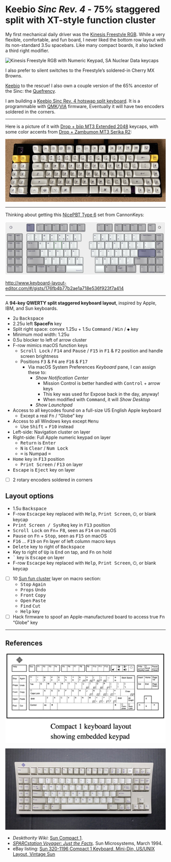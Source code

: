 # Keebio <em>Sinc Rev. 4</em> - 75% staggered split with XT-style function cluster

My first mechanical daily driver was the [Kinesis Freestyle RGB](https://gaming.kinesis-ergo.com/product/freestyle-edge/). While a very flexible, comfortable, and fun board, I never liked the bottom row layout with its non-standard 3.5u spacebars. Like many compact boards, it also lacked a third right modifier. 

![Kinesis Freestyle RGB with Numeric Keypad, SA Nuclear Data keycaps](images/kinesis-freestyle-rgb-sa-nuclear-data.jpg)

I also prefer to silent switches to the Freestyle&rsquo;s soldered-in Cherry MX Browns.

[Keebio](https://keeb.io) to the rescue! I also own a couple version of the 65% ancestor of the Sinc: the [Quefrency](https://keeb.io/collections/quefrency-split-staggered-65-keyboard/products/quefrency-rev-5-pcbs-hotswap-65-65xt-split-staggered-keyboard).

I am  building a [Keebio Sinc Rev. 4 hotswap split keyboard](https://keeb.io/collections/sinc/products/sinc-rev-4-split-staggered-75-keyboard). It is a programmable with [QMK](https://qmk.fm/)/[VIA](https://usevia.app/) firmware, Eventually it will have two encoders soldered in the corners.

-----

Here is a picture of it with [Drop + biip MT3 Extended 2048](https://drop.com/buy/drop-biip-mt3-extended-custom-keycap-set) keycaps, with some color accents from [Drop + Zambumon MT3 Serika R2](https://drop.com/buy/drop-zambumon-mt3-serika-custom-keycap-set):

![Sinc Rev. 4 with MT3 Extended 2048 and MT3 Serika R2 keycaps](images/sinc-rev4-mt3-extended-serika.jpg)

-----

Thinking about getting this [NicePBT Type 6](https://cannonkeys.com/products/nicepbt-type-6) set from CannonKeys:

![Keebio Sinc Rev. 4](images/keebio-sinc-rev4-75-macro.png)

<http://www.keyboard-layout-editor.com/#/gists/176fb4b77b2ae1a718e536f923f7a414>

-----

A <strong>94-key QWERTY split staggered keyboard layout</strong>, inspired by Apple, IBM, and Sun keyboards.

* 2u <kbd>Backspace</kbd>
* 2.25u left <strong>SpaceFn</strong> key
* Split right space: convex 1.25u + 1.5u <kbd>Command</kbd> / <kbd>Win</kbd> / <kbd>◆</kbd> key
* Minimum mod width: 1.25u
* 0.5u blocker to left of arrow cluster
* F-row mimics macOS function keys
  * <kbd>Scroll Lock</kbd> / <kbd>F14</kbd> and <kbd>Pause</kbd> / <kbd>F15</kbd> in <kbd>F1</kbd> & <kbd>F2</kbd> position and handle screen brightness
  * Positions <kbd>F3</kbd> & <kbd>F4</kbd> are <kbd>F16</kbd> & <kbd>F17</kbd>
    * Via macOS System Preferences _Keyboard_ pane, I can assign these to:
      * _Show Notification Center_
        * Mission Control is better handled with <kbd>Control</kbd> + arrow keys
        * This key was used for Expose back in the day, anyway!
        * When modified with <kbd>Command</kbd>, it will _Show Desktop_
      * _Show Launchpad_
* Access to all keycodes found on a full-size US English Apple keyboard
  * Except a real <kbd>Fn</kbd> / “Globe” key
* Access to all Windows keys except <kbd>Menu</kbd>
  * Use <kbd>Shift</kbd> + <kbd>F10</kbd> instead
* Left-side: Navigation cluster on layer
* Right-side: Full Apple numeric keypad on layer
  * <kbd>Return</kbd> is <kbd>Enter</kbd>
  * <kbd>N</kbd> is <kbd>Clear</kbd> / <kbd>Num Lock</kbd>
  * <kbd>=</kbd> is Numpad <kbd>=</kbd>
* <kbd>Home</kbd> key in <kbd>F13</kbd> position
  * <kbd>Print Screen</kbd> / <kbd>F13</kbd> on layer
* <kbd>Escape</kbd> is <kbd>Eject</kbd> key on layer
* [ ] 2 rotary encoders soldered in corners


## Layout options

* 1.5u <kbd>Backspace</kbd>
* F-row <kbd>Escacpe</kbd> key replaced with <kbd>Help</kbd>, <kbd>Print Screen</kbd>, <kbd>⏻</kbd>, or blank keycap
* <kbd>Print Screen / SysReq</kbd> key in <kbd>F13</kbd> position
* <kbd>Scroll Lock</kbd> on <kbd>Fn</kbd>+ <kbd>F8</kbd>, seen as <kbd>F14</kbd> on macOS
* <kbd>Pause</kbd> on <kbd>Fn</kbd> + <kbd>Stop</kbd>, seen as <kbd>F15</kbd> on macOS
* <kbd>F16</kbd> … <kbd>F19</kbd> on <kbd>Fn</kbd> layer of left column macro keys
* <kbd>Delete</kbd> key to right of <kbd>Backspace</kbd>
* Key to right of <kbd>Up</kbd> is <kbd>End</kbd> on tap, and <kbd>Fn</kbd> on hold
* <kbd>`</kbd> key is <kbd>Escape</kbd> on layer
* F-row <kbd>Escacpe</kbd> key replaced with <kbd>Help</kbd>, <kbd>Print Screen</kbd>, <kbd>⏻</kbd>, or blank keycap
* [ ] 10 [Sun fun cluster](https://deskthority.net/wiki/Fun_cluster#Sun) layer on macro section:
  * <kbd>Stop</kbd> <kbd>Again</kbd>
  * <kbd>Props</kbd> <kbd>Undo</kbd>
  * <kbd>Front</kbd> <kbd>Copy</kbd>
  * <kbd>Open</kbd> <kbd>Paste</kbd>
  * <kbd>Find</kbd> <kbd>Cut</kbd>
  * <kbd>Help</kbd> key
* [ ] Hack firmware to spoof an Apple-manufactured board to access true <kbd>Fn</kbd> “Globe” key

------

## References

![Sun Compact 1 layout from _SPARCstation Voyager: Just the Facts_](images/Sun-Compact-1-layout.png)

![Photo of Sun Compact 1 keyboard with Unix layout](images/sun-compact-1-unix-layout-keyboard.jpg)

* _Deskthority Wiki_: [Sun Compact 1](https://deskthority.net/wiki/Sun_Compact_1).
* [_SPARCstation Voyager: Just the Facts_](https://janit.iki.fi/docs/SPARCstationVoyagerJTF.pdf). Sun Microsystems, March 1994.
* eBay listing: [Sun 320-1196 Compact 1 Keyboard, Mini-Din, US/UNIX Layout, Vintage Sun](https://www.ebay.com/itm/165992674326)

